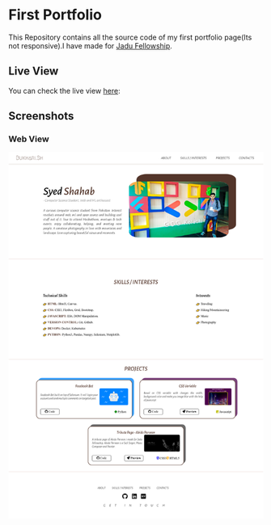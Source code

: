 # First Portfolio 
This Repository contains all the source code of my first portfolio page(Its not responsive).I  have made for [Jadu Fellowship](https://github.com/Jadu-Fellowship).

## Live View
You can check the live view [here](https://shahabbukhari.github.io/Jadu-Fellowship/Projects/02%20-%20Portfolio/index.html):

## Screenshots
### Web View
![Screenshot](css/images/portfolio.png)
